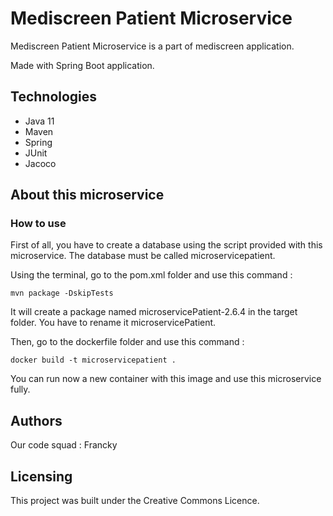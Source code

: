 # Mediscreen Patient Microservice

Mediscreen Patient Microservice is a part of mediscreen application.

Made with Spring Boot application.

## Technologies
- Java 11
- Maven
- Spring
- JUnit
- Jacoco

## About this microservice 
### How to use
First of all, you have to create a database using the script provided with 
this microservice. The database must be called microservicepatient.

Using the terminal, go to the pom.xml folder and use this command :

    mvn package -DskipTests

It will create a package named microservicePatient-2.6.4 in the target folder.
You have to rename it microservicePatient.

Then, go to the dockerfile folder and use this command :

    docker build -t microservicepatient .

You can run now a new container with this image and use this microservice fully.

## Authors

Our code squad : Francky

## Licensing

This project was built under the Creative Commons Licence.
